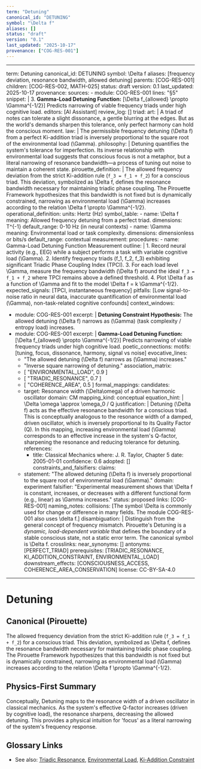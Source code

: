 ```yaml
---
term: "Detuning"
canonical_id: "DETUNING"
symbol: "\Delta f"
aliases: []
status: "draft"
version: "0.1"
last_updated: "2025-10-17"
provenance: ["COG-RES-001"]
---
```


---
term: Detuning
canonical_id: DETUNING
symbol: \Delta f
aliases: [frequency deviation, resonance bandwidth, allowed detuning]
parents: [COG-RES-001]
children: [COG-RES-002, MATH-025]
status: draft
version: 0.1
last_updated: 2025-10-17
provenance:
  sources:
    - module: COG-RES-001
      lines: "§5"
      snippet: |
        3. **Gamma-Load Detuning Function:**
           [\Delta f_{allowed} \propto \Gamma^{-1/2}]
           Predicts narrowing of viable frequency triads under high cognitive load.
  editors: [AI Assistant]
  review_log: []
triad:
  art: |
    A triad of notes can tolerate a slight dissonance, a gentle blurring at the edges. But as the world's demands sharpen this tolerance, only perfect harmony can hold the conscious moment.
  law: |
    The permissible frequency detuning (\Delta f) from a perfect Ki-addition triad is inversely proportional to the square root of the environmental load (\Gamma).
  philosophy: |
    Detuning quantifies the system's tolerance for imperfection. Its inverse relationship with environmental load suggests that conscious focus is not a metaphor, but a literal narrowing of resonance bandwidth—a process of tuning out noise to maintain a coherent state.
pirouette_definition: |
  The allowed frequency deviation from the strict Ki-addition rule (`f_3 = f_1 + f_2`) for a conscious triad. This deviation, symbolized as \Delta f, defines the resonance bandwidth necessary for maintaining triadic phase coupling. The Pirouette Framework hypothesizes that this bandwidth is not fixed but is dynamically constrained, narrowing as environmental load (\Gamma) increases according to the relation \Delta f \propto \Gamma^{-1/2}.
operational_definition:
  units: Hertz (Hz)
  symbol_table:
    - name: \Delta f
      meaning: Allowed frequency detuning from a perfect triad.
      dimensions: T^{-1}
      default_range: 0-10 Hz (in neural contexts)
    - name: \Gamma
      meaning: Environmental load or task complexity.
      dimensions: dimensionless or bits/s
      default_range: contextual
  measurement:
    procedures:
      - name: Gamma-Load Detuning Function Measurement
        outline: |
          1. Record neural activity (e.g., EEG) while a subject performs a task with variable cognitive load (\Gamma).
          2. Identify frequency triads (f_1, f_2, f_3) exhibiting significant Triadic Phase Coupling Index (TPCI).
          3. For each load level \Gamma, measure the frequency bandwidth (\Delta f) around the ideal `f_3 = f_1 + f_2` where TPCI remains above a defined threshold.
          4. Plot \Delta f as a function of \Gamma and fit to the model \Delta f = k \Gamma^{-1/2}.
        expected_signals: [TPCI, instantaneous frequency]
        pitfalls: [Low signal-to-noise ratio in neural data, inaccurate quantification of environmental load (\Gamma), non-task-related cognitive confounds]
context_windows:
  - module: COG-RES-001
    excerpt: |
      **Detuning Constraint Hypothesis:** The allowed detuning (\Delta f) narrows as (\Gamma) (task complexity / entropy load) increases.
  - module: COG-RES-001
    excerpt: |
      **Gamma-Load Detuning Function:** [\Delta f_{allowed} \propto \Gamma^{-1/2}] Predicts narrowing of viable frequency triads under high cognitive load.
poetic_connections:
  motifs: [tuning, focus, dissonance, harmony, signal vs noise]
  evocative_lines:
    - "The allowed detuning (\Delta f) narrows as (\Gamma) increases."
    - "Inverse square narrowing of detuning."
  association_matrix:
    - [ "ENVIRONMENTAL_LOAD", 0.9 ]
    - [ "TRIADIC_RESONANCE", 0.7 ]
    - [ "COHERENCE_AREA", 0.5 ]
formal_mappings:
  candidates:
    - target: Resonance width (\Delta\omega) of a driven harmonic oscillator
      domain: CM
      mapping_kind: conceptual
      equation_hint: |
        \Delta \omega \approx \omega_0 / Q
      justification: |
        Detuning (\Delta f) acts as the effective resonance bandwidth for a conscious triad. This is conceptually analogous to the resonance width of a damped, driven oscillator, which is inversely proportional to its Quality Factor (Q). In this mapping, increasing environmental load (\Gamma) corresponds to an effective increase in the system's Q-factor, sharpening the resonance and reducing tolerance for detuning.
      references:
        - title: Classical Mechanics
          where: J. R. Taylor, Chapter 5
          date: 2005-01-01
      confidence: 0.6
  adopted:
    []
constraints_and_falsifiers:
  claims:
    - statement: "The allowed detuning (\Delta f) is inversely proportional to the square root of environmental load (\Gamma)."
      domain: experiment
      falsifier: "Experimental measurement shows that \Delta f is constant, increases, or decreases with a different functional form (e.g., linear) as \Gamma increases."
      status: proposed
      links: [COG-RES-001]
naming_notes:
  collisions: [The symbol \Delta is commonly used for change or difference in many fields. The module COG-RES-001 also uses \delta f.]
  disambiguation: |
    Distinguish from the general concept of frequency mismatch. Pirouette's Detuning is a *dynamic, load-dependent variable* that defines the boundary of a stable conscious state, not a static error term. The canonical symbol is \Delta f.
crosslinks:
  near_synonyms: []
  antonyms: [PERFECT_TRIAD]
  prerequisites: [TRIADIC_RESONANCE, KI_ADDITION_CONSTRAINT, ENVIRONMENTAL_LOAD]
  downstream_effects: [CONSCIOUSNESS_ACCESS, COHERENCE_AREA_CONSERVATION]
license: CC-BY-SA-4.0
---

# Detuning

## Canonical (Pirouette)
The allowed frequency deviation from the strict Ki-addition rule (`f_3 = f_1 + f_2`) for a conscious triad. This deviation, symbolized as \Delta f, defines the resonance bandwidth necessary for maintaining triadic phase coupling. The Pirouette Framework hypothesizes that this bandwidth is not fixed but is dynamically constrained, narrowing as environmental load (\Gamma) increases according to the relation \Delta f \propto \Gamma^{-1/2}.

## Physics-First Summary
Conceptually, Detuning maps to the resonance width of a driven oscillator in classical mechanics. As the system's effective Q-factor increases (driven by cognitive load), the resonance sharpens, decreasing the allowed detuning. This provides a physical intuition for 'focus' as a literal narrowing of the system's frequency response.

## Glossary Links
- See also: [Triadic Resonance](<#>), [Environmental Load](<#>), [Ki-Addition Constraint](<#>)